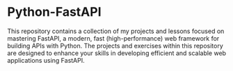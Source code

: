 # Python-FastAPI
This repository contains a collection of my projects and lessons focused on mastering FastAPI, a modern, fast (high-performance) web framework for building APIs with Python. 
The projects and exercises within this repository are designed to enhance your skills in developing efficient and scalable web applications using FastAPI.
